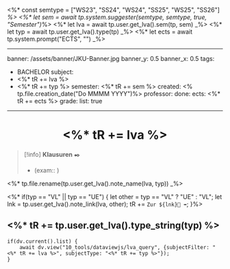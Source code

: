 <%* const semtype = ["WS23", "SS24", "WS24", "SS25", "WS25", "SS26"] _%>
<%* let sem = await tp.system.suggester(semtype, semtype, true, "Semester")_%>
<%* let lva = await tp.user.get_lva().sem(tp, sem) _%>
<%* let typ = await tp.user.get_lva().type(tp) _%>
<%* let ects = await tp.system.prompt("ECTS", "") _%>

---
banner: /assets/banner/JKU-Banner.jpg
banner_y: 0.5
banner_x: 0.5
tags:
  - BACHELOR
subject:
  - <%* tR += lva %>
  - <%* tR += typ %>
semester: <%* tR += sem %>
created: <% tp.file.creation_date("Do MMMM YYYY")%>
professor:
done:
ects: <%* tR += ects %>
grade:
list: true
---

# <center> <%* tR += lva %> </center>

> [!info] **Klausuren** ✒️
> - (exam:: )

<%* tp.file.rename(tp.user.get_lva().note_name(lva, typ)) _%> 

<%* if(typ == "VL" || typ == "UE") { 
    let other = typ == "VL" ? "UE" : "VL";
    let lnk = tp.user.get_lva().note_link(lva, other);
    tR += `Zur ${lnk}📓 ➡️`;
}%>

## <%* tR += tp.user.get_lva().type_string(typ) %>

```dataviewjs
if(dv.current().list) {
    await dv.view("10_tools/dataviewjs/lva_query", {subjectFilter: "<%* tR += lva %>", subjectType: "<%* tR += typ %>"});
}
```